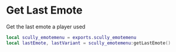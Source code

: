 # Get Last Emote

Get the last emote a player used
```lua
local scully_emotemenu = exports.scully_emotemenu
local lastEmote, lastVariant = scully_emotemenu:getLastEmote()
```